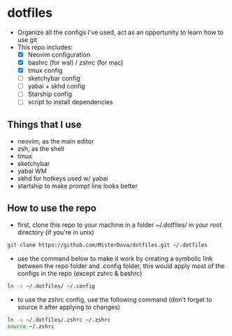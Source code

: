 # dotfiles
- Organize all the configs I've used, act as an opportunity to learn how to use git
- This repo includes:
    - [x] Neovim configuration
    - [x] bashrc (for wsl) / zshrc (for mac)
    - [x] tmux config
    - [ ] sketchybar config
    - [ ] yabai + skhd config
    - [ ] Starship config
    - [ ] script to install dependencies
## Things that I use
- neovim, as the main editor
- zsh, as the shell
- tmux
- sketchybar
- yabai WM 
- skhd for hotkeys used w/ yabai
- startship to make prompt line looks better
## How to use the repo
- first, clone this repo to your machine in a folder ~/.dotfiles/ in your root directory (if you're in unix)
```bash
git clone https://github.com/MisterDova/dotfiles.git ~/.dotfiles
```
- use the command below to make it work by creating a symbolic link between the repo folder and .config folder, this would apply most of the configs in the repo (except zshrc & bashrc)
```bash
ln -s ~/.dotfiles/ ~/.config
```
- to use the zshrc config, use the following command (don't forget to source it after applying to changes)
```bash
ln -s ~/.dotfiles/.zshrc ~/.zshrc
source ~/.zshrc
```
